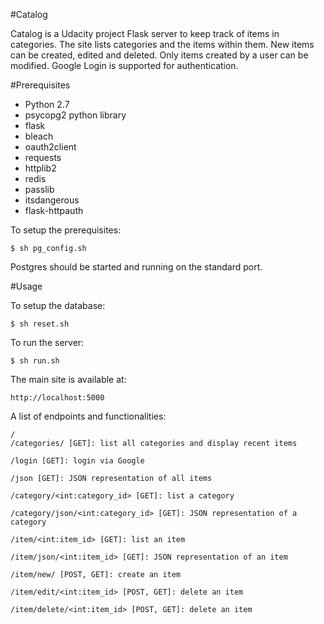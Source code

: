#Catalog

Catalog is a Udacity project Flask server to keep track of items in categories.  The site lists categories and the items within them.  New items can be created, edited and deleted.  Only items created by a user can be modified.  Google Login is supported for authentication.
  
#Prerequisites

* Python 2.7
* psycopg2 python library
* flask
* bleach
* oauth2client
* requests
* httplib2
* redis
* passlib
* itsdangerous
* flask-httpauth

To setup the prerequisites:

    $ sh pg_config.sh

Postgres should be started and running on the standard port.

#Usage

To setup the database:

    $ sh reset.sh

To run the server:

    $ sh run.sh
    
The main site is available at:

    http://localhost:5000
    
 A list of endpoints and functionalities:
 
    /
    /categories/ [GET]: list all categories and display recent items
    
    /login [GET]: login via Google
    
    /json [GET]: JSON representation of all items
    
    /category/<int:category_id> [GET]: list a category
    
    /category/json/<int:category_id> [GET]: JSON representation of a category
    
    /item/<int:item_id> [GET]: list an item
    
    /item/json/<int:item_id> [GET]: JSON representation of an item
    
    /item/new/ [POST, GET]: create an item
    
    /item/edit/<int:item_id> [POST, GET]: delete an item
    
    /item/delete/<int:item_id> [POST, GET]: delete an item

    